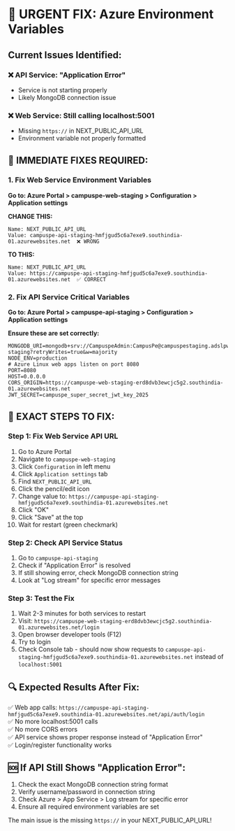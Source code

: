 # 🚨 URGENT FIX: Azure Environment Variables

## Current Issues Identified:

### ❌ API Service: "Application Error"

- Service is not starting properly
- Likely MongoDB connection issue

### ❌ Web Service: Still calling localhost:5001

- Missing `https://` in NEXT_PUBLIC_API_URL
- Environment variable not properly formatted

## 🔧 IMMEDIATE FIXES REQUIRED:

### 1. Fix Web Service Environment Variables

**Go to: Azure Portal > campuspe-web-staging > Configuration > Application settings**

**CHANGE THIS:**

```
Name: NEXT_PUBLIC_API_URL
Value: campuspe-api-staging-hmfjgud5c6a7exe9.southindia-01.azurewebsites.net  ❌ WRONG
```

**TO THIS:**

```
Name: NEXT_PUBLIC_API_URL
Value: https://campuspe-api-staging-hmfjgud5c6a7exe9.southindia-01.azurewebsites.net  ✅ CORRECT
```

### 2. Fix API Service Critical Variables

**Go to: Azure Portal > campuspe-api-staging > Configuration > Application settings**

**Ensure these are set correctly:**

```
MONGODB_URI=mongodb+srv://CampuspeAdmin:CampusPe@campuspestaging.adslpw.mongodb.net/campuspe-staging?retryWrites=true&w=majority
NODE_ENV=production
# Azure Linux web apps listen on port 8080
PORT=8080
HOST=0.0.0.0
CORS_ORIGIN=https://campuspe-web-staging-erd8dvb3ewcjc5g2.southindia-01.azurewebsites.net
JWT_SECRET=campuspe_super_secret_jwt_key_2025
```

## 🎯 EXACT STEPS TO FIX:

### Step 1: Fix Web Service API URL

1. Go to Azure Portal
2. Navigate to `campuspe-web-staging`
3. Click `Configuration` in left menu
4. Click `Application settings` tab
5. Find `NEXT_PUBLIC_API_URL`
6. Click the pencil/edit icon
7. Change value to: `https://campuspe-api-staging-hmfjgud5c6a7exe9.southindia-01.azurewebsites.net`
8. Click "OK"
9. Click "Save" at the top
10. Wait for restart (green checkmark)

### Step 2: Check API Service Status

1. Go to `campuspe-api-staging`
2. Check if "Application Error" is resolved
3. If still showing error, check MongoDB connection string
4. Look at "Log stream" for specific error messages

### Step 3: Test the Fix

1. Wait 2-3 minutes for both services to restart
2. Visit: `https://campuspe-web-staging-erd8dvb3ewcjc5g2.southindia-01.azurewebsites.net/login`
3. Open browser developer tools (F12)
4. Try to login
5. Check Console tab - should now show requests to `campuspe-api-staging-hmfjgud5c6a7exe9.southindia-01.azurewebsites.net` instead of `localhost:5001`

## 🔍 Expected Results After Fix:

✅ Web app calls: `https://campuspe-api-staging-hmfjgud5c6a7exe9.southindia-01.azurewebsites.net/api/auth/login`  
✅ No more localhost:5001 calls  
✅ No more CORS errors  
✅ API service shows proper response instead of "Application Error"  
✅ Login/register functionality works

## 🆘 If API Still Shows "Application Error":

1. Check the exact MongoDB connection string format
2. Verify username/password in connection string
3. Check Azure > App Service > Log stream for specific error
4. Ensure all required environment variables are set

The main issue is the missing `https://` in your NEXT_PUBLIC_API_URL!
